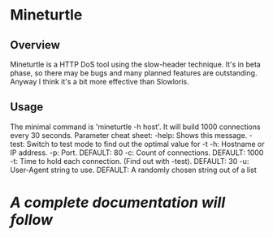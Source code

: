 Mineturtle
==========
Overview
--------
Mineturtle is a HTTP DoS tool using the slow-header technique. It's in beta phase, so there may be bugs and many planned features are outstanding.
Anyway I think it's a bit more effective than Slowloris.

Usage
-----
The minimal command is 'mineturtle -h host'. It will build 1000 connections every 30 seconds.
Parameter cheat sheet:
-help: Shows this message.
-test: Switch to test mode to find out the optimal value for -t
-h: Hostname or IP address.
-p: Port. DEFAULT: 80
-c: Count of connections. DEFAULT: 1000
-t: Time to hold each connection. (Find out with -test). DEFAULT: 30
-u: User-Agent string to use. DEFAULT: A randomly chosen string out of a list

_*A complete documentation will follow*_
========================================
